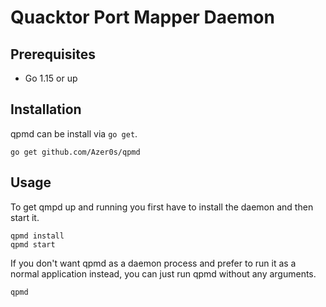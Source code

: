 # Quacktor Port Mapper Daemon

## Prerequisites

* Go 1.15 or up

## Installation

qpmd can be install via `go get`.

```
go get github.com/Azer0s/qpmd
```

## Usage 

To get qmpd up and running you first have to install the daemon and then start it.
```
qpmd install
qpmd start
```

If you don't want qpmd as a daemon process and prefer to run it as a normal application instead, you can just run qpmd without any arguments.

```
qpmd
```
